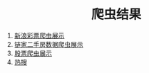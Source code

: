 <html>
  <head>
  <meta charset="utf-8"/>
  <title>crawler info</title>
  </head>
  <body>
  <center>
    <h1>爬虫结果</h1>
  </center>
    <ol align="left">
        <li><a href="./lottery.html">新浪彩票爬虫展示</a></li>
        <li><a href="./lianjia.html">链家二手房数据爬虫展示</a></li>
        <li><a href="./stock.html">股票爬虫展示</a></li>
        <li><a href="./hotsearch.html">热搜</a></li>
        </ol>
  </body>
</html>
